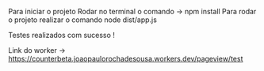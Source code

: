 Para iniciar o projeto Rodar no terminal o comando -> npm install
Para rodar o projeto realizar o comando node dist/app.js 

Testes realizados com sucesso ! 

Link do worker -> https://counterbeta.joaopaulorochadesousa.workers.dev/pageview/test
